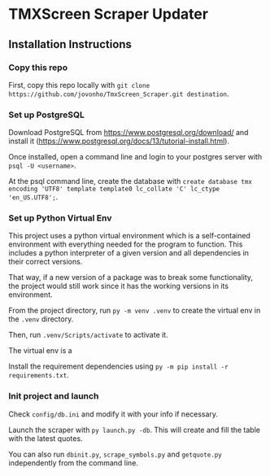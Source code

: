 # TMXScreen Scraper Updater
## Installation Instructions

### Copy this repo
First, copy this repo locally with `git clone https://github.com/jovonho/TmxScreen_Scraper.git destination`.

### Set up PostgreSQL
Download PostgreSQL from https://www.postgresql.org/download/ and install it (https://www.postgresql.org/docs/13/tutorial-install.html).  

Once installed, open a command line and login to your postgres server with `psql -U <username>`.  

At the psql command line, create the database with `create database tmx encoding 'UTF8' template template0 lc_collate 'C' lc_ctype 'en_US.UTF8';`.  

### Set up Python Virtual Env
This project uses a python virtual environment which is a self-contained environment with everything needed for the program to function. This includes a python interpreter of a given version and all dependencies in their correct versions.  

That way, if a new version of a package was to break some functionality, the project would still work since it has the working versions in its environment.  

From the project directory, run `py -m venv .venv` to create the virtual env in the `.venv` directory.  

Then, run `.venv/Scripts/activate` to activate it.  
  
The virtual env is a   

Install the requirement dependencies using `py -m pip install -r requirements.txt`.  

### Init project and launch
Check `config/db.ini` and modify it with your info if necessary.  

Launch the scraper with `py launch.py -db`. This will create and fill the table with the latest quotes.  

You can also run `dbinit.py`, `scrape_symbols.py` and `getquote.py` independently from the command line.  


